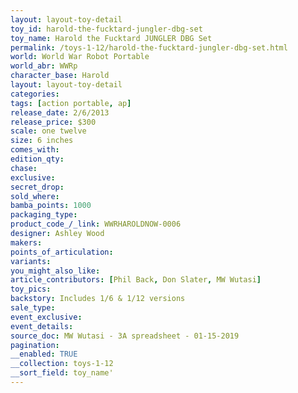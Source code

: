 ```yaml
---
layout: layout-toy-detail 
toy_id: harold-the-fucktard-jungler-dbg-set
toy_name: Harold the Fucktard JUNGLER DBG Set
permalink: /toys-1-12/harold-the-fucktard-jungler-dbg-set.html
world: World War Robot Portable
world_abr: WWRp
character_base: Harold
layout: layout-toy-detail
categories: 
tags: [action portable, ap] 
release_date: 2/6/2013
release_price: $300 
scale: one twelve
size: 6 inches
comes_with: 
edition_qty: 
chase: 
exclusive: 
secret_drop: 
sold_where: 
bamba_points: 1000
packaging_type: 
product_code_/_link: WWRHAROLDNOW-0006
designer: Ashley Wood
makers: 
points_of_articulation: 
variants: 
you_might_also_like: 
article_contributors: [Phil Back, Don Slater, MW Wutasi]
toy_pics: 
backstory: Includes 1/6 & 1/12 versions
sale_type: 
event_exclusive: 
event_details: 
source_doc: MW Wutasi - 3A spreadsheet - 01-15-2019
pagination: 
__enabled: TRUE
__collection: toys-1-12
__sort_field: toy_name'
---
```

